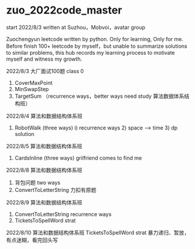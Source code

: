 # zuo_2022code_master

start 2022/8/3
written at Suzhou，Mobvoi，avatar group

Zuochengyun leetcode  written by python. Only for learning, Only for me.
Before finish 100+ leetcode by myself，but unable to summarize solutions to similar problems, 
this hub records my learning process to motivate myself and witness my growth.

2022/8/3  大厂面试100题 class 0 
1. CoverMaxPoint
2. MinSwapStep
3. TargetSum （recurrence ways，better ways need study 算法数据体系结构班）

2022/8/4 算法和数据结构体系班 
1. RobotWalk (three ways) 
    i) recurrence ways 
    2) space --> time
    3) dp solution
    
2022/8/5 算法和数据结构体系班 
1. CardsInline (three ways)
grilfriend comes to find me 

2022/8/8 算法和数据结构体系班 
1. 背包问题 two ways
2. ConvertToLetterString 力扣有原题

2022/8/9 算法和数据结构体系班 
1. ConvertToLetterString recurrence ways
2. TicketsToSpellWord strat

2022/8/10 算法和数据结构体系班 
TicketsToSpellWord strat 暴力递归、暂放，有点迷糊，看完回头写
